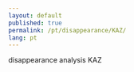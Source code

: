 ```yaml
---
layout: default
published: true
permalink: /pt/disappearance/KAZ/
lang: pt
---
```


disappearance analysis KAZ
